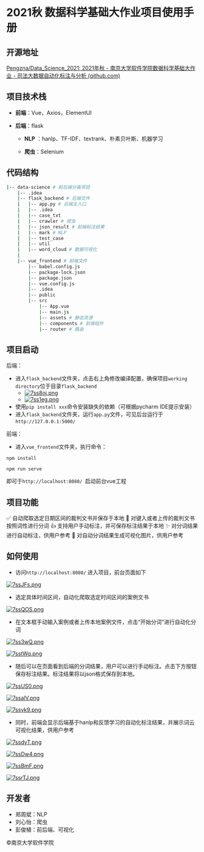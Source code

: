 # 2021秋 数据科学基础大作业项目使用手册

## 开源地址

[Pengzna/Data_Science_2021: 2021年秋 - 南京大学软件学院数据科学基础大作业 - 司法大数据自动化标注与分析 (github.com)](https://github.com/Pengzna/Data_Science_2021)

## 项目技术栈

- **前端**：Vue，Axios，ElementUI

- **后端**：flask

  - **NLP** ：hanlp、TF-IDF、textrank、朴素贝叶斯、机器学习

  - **爬虫**：Selenium

## 代码结构

```bash
|-- data-science # 前后端分离项目
    |-- .idea
    |-- flask_backend # 后端文件
    |   |-- app.py # 后端主入口
    |   |-- .idea
    |   |-- case_txt
    |   |-- crawler # 爬虫
    |   |-- json_result # 前端标注结果
    |   |-- mark # NLP
    |   |-- test_case
    |   |-- util
    |   |-- word_cloud # 数据可视化
    | 
    |-- vue_frontend # 前端文件    
        |-- babel.config.js
        |-- package-lock.json
        |-- package.json
        |-- vue.config.js
        |-- .idea
        |-- public
        |-- src
            |-- App.vue
            |-- main.js
            |-- assets # 静态资源
            |-- components # 前端组件
            |-- router # 路由
```

## 项目启动

后端：

- 进入`flask_backend`文件夹，点击右上角修改编译配置，确保项目`working directory`位于目录`flask_backend`
  - [![7ss8oj.png](https://s4.ax1x.com/2022/01/19/7ss8oj.png)](https://imgtu.com/i/7ss8oj)
  - [![7ss1eg.png](https://s4.ax1x.com/2022/01/19/7ss1eg.png)](https://imgtu.com/i/7ss1eg)
- 使用`pip install xxx`命令安装缺失的依赖（可根据pycharm IDE提示安装）
- 进入`flask_backend`文件夹，运行`app.py`文件，可见后台运行于`http://127.0.0.1:5000/`

前端：

- 进入`vue_frontend`文件夹，执行命令：

```
npm install
```

```
npm run serve
```
即可于`http://localhost:8080/ `启动前台vue工程

## 项目功能

✅ 自动爬取选定日期区间的裁判文书并保存于本地
🙌 对键入或者上传的裁判文书按照词性进行分词
👍 支持用户手动标注，并可保存标注结果于本地
✨ 对分词结果进行自动标注，供用户参考
🎁 对自动分词结果生成可视化图片，供用户参考

## 如何使用

- 访问`http://localhost:8080/` 进入项目，前台页面如下

[![7ssJFs.png](https://s4.ax1x.com/2022/01/19/7ssJFs.png)](https://imgtu.com/i/7ssJFs)

- 选定具体时间区间，自动化爬取选定时间区间的案例文书

[![7ssQOS.png](https://s4.ax1x.com/2022/01/19/7ssQOS.png)](https://imgtu.com/i/7ssQOS)

- 在文本框手动输入案例或者上传本地案例文件，点击“开始分词”进行自动化分词

[![7ss3wQ.png](https://s4.ax1x.com/2022/01/19/7ss3wQ.png)](https://imgtu.com/i/7ss3wQ)

[![7sstWq.png](https://s4.ax1x.com/2022/01/19/7sstWq.png)](https://imgtu.com/i/7sstWq)

- 随后可以在页面看到后端的分词结果，用户可以进行手动标注。点击下方按钮保存标注结果。标注结果将以json格式保存到本地。

[![7ssUS0.png](https://s4.ax1x.com/2022/01/19/7ssUS0.png)](https://imgtu.com/i/7ssUS0)

[![7ssalV.png](https://s4.ax1x.com/2022/01/19/7ssalV.png)](https://imgtu.com/i/7ssalV)

[![7ssyk9.png](https://s4.ax1x.com/2022/01/19/7ssyk9.png)](https://imgtu.com/i/7ssyk9)

- 同时，前端会显示后端基于hanlp和反馈学习的自动化标注结果，并展示词云可视化结果，供用户参考

[![7ssdyT.png](https://s4.ax1x.com/2022/01/19/7ssdyT.png)](https://imgtu.com/i/7ssdyT)

[![7ssDw4.png](https://s4.ax1x.com/2022/01/19/7ssDw4.png)](https://imgtu.com/i/7ssDw4)

[![7ssBmF.png](https://s4.ax1x.com/2022/01/19/7ssBmF.png)](https://imgtu.com/i/7ssBmF)

[![7ssrTJ.png](https://s4.ax1x.com/2022/01/19/7ssrTJ.png)](https://imgtu.com/i/7ssrTJ)

## 开发者

- 郑周斌：NLP
- 刘心怡：爬虫
- 彭俊植：前后端、可视化

©南京大学软件学院
